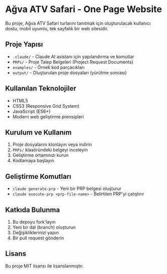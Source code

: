 # Ağva ATV Safari - One Page Website

Bu proje, Ağva ATV Safari turlarını tanıtmak için oluşturulacak kullanıcı dostu, mobil uyumlu, tek sayfalık bir web sitesidir.

## Proje Yapısı

- `.claude/` - Claude AI asistanı için yapılandırma ve komutlar
- `PRPs/` - Proje Talep Belgeleri (Project Request Documents)
- `examples/` - Örnek kod parçacıkları
- `output/` - Oluşturulan proje dosyaları (yürütme sonrası)

## Kullanılan Teknolojiler

- HTML5
- CSS3 (Responsive Grid System)
- JavaScript (ES6+)
- Modern web geliştirme prensipleri

## Kurulum ve Kullanım

1. Proje dosyalarını klonlayın veya indirin
2. `PRPs/` klasöründeki belgeyi inceleyin
3. Geliştirme ortamınızı kurun
4. Kodlamaya başlayın

## Geliştirme Komutları

- `claude generate-prp` - Yeni bir PRP belgesi oluşturur
- `claude execute-prp <prp-file-name>` - Belirtilen PRP'yi çalıştırır

## Katkıda Bulunma

1. Bu depoyu fork'layın
2. Yeni bir dal (branch) oluşturun
3. Değişikliklerinizi yapın
4. Bir pull request gönderin

## Lisans

Bu proje MIT lisansı ile lisanslanmıştır.